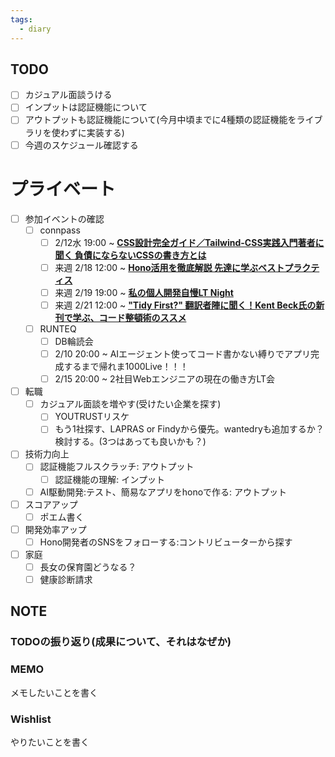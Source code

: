 ```yaml
---
tags:
  - diary
---
```


## TODO
- [ ] カジュアル面談うける
- [ ] インプットは認証機能について
- [ ] アウトプットも認証機能について(今月中頃までに4種類の認証機能をライブラリを使わずに実装する)
- [ ] 今週のスケジュール確認する

# プライベート

- [ ] 参加イベントの確認
    - [ ] connpass
        - [ ] 2/12水 19:00 ~ [**CSS設計完全ガイド／Tailwind-CSS実践入門著者に聞く 負債にならないCSSの書き方とは**](https://offers-jp.connpass.com/event/342125/)
        - [ ] 来週 2/18 12:00 ~ [**Hono活用を徹底解説 先達に学ぶベストプラクティス**](https://findy.connpass.com/event/343549/)
        - [ ] 来週 2/19 19:00 ~ [**私の個人開発自慢LT Night**](https://findy.connpass.com/event/343746/)
        - [ ] 来週 2/21 12:00 ~ [**"Tidy First?" 翻訳者陣に聞く！Kent Beck氏の新刊で学ぶ、コード整頓術のススメ**](https://findy.connpass.com/event/343790/)
    - [ ] RUNTEQ
        - [ ] DB輪読会
        - [ ] 2/10 20:00 ~ AIエージェント使ってコード書かない縛りでアプリ完成するまで帰れま1000Live！！！
        - [ ] 2/15 20:00 ~ 2社目Webエンジニアの現在の働き方LT会
- [ ] 転職
    - [ ] カジュアル面談を増やす(受けたい企業を探す)
        - [ ] YOUTRUSTリスケ
        - [ ] もう1社探す、LAPRAS or Findyから優先。wantedryも追加するか？検討する。(3つはあっても良いかも？)
- [ ] 技術力向上
    - [ ] 認証機能フルスクラッチ: アウトプット
        - [ ] 認証機能の理解: インプット
    - [ ] AI駆動開発:テスト、簡易なアプリをhonoで作る: アウトプット
- [ ] スコアアップ
    - [ ] ポエム書く
- [ ] 開発効率アップ
	- [ ] Hono開発者のSNSをフォローする:コントリビューターから探す
- [ ] 家庭
    - [ ] 長女の保育園どうなる？
    - [ ] 健康診断請求
## NOTE
### TODOの振り返り(成果について、それはなぜか)



### MEMO
メモしたいことを書く


### Wishlist
やりたいことを書く
